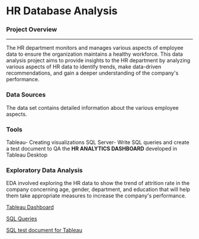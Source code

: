 # HR Database Analysis

### Project Overview
--- 

The HR department monitors and manages various aspects of employee data to ensure the organization maintains a healthy workforce. This data analysis project aims to provide insights to the HR department by analyzing various aspects of HR data to identify trends, make data-driven recommendations, and gain a deeper understanding of the company's performance.

### Data Sources

The data set contains detailed information about the various employee aspects.

### Tools 

Tableau- Creating visualizations
SQL Server- Write SQL queries and create a test document to QA the **HR ANALYTICS DASHBOARD** developed in Tableau Desktop

### Exploratory Data Analysis

EDA involved exploring the HR data to show the trend of attrition rate in the company concerning age, gender, department, and education that will help them take appropriate measures to increase the company's performance.

[Tableau Dashboard](https://public.tableau.com/views/HRAnalyticsDashboard_17106862778150/HRANALYTICSDASHBOARD?:language=en-US&publish=yes&:sid=&:display_count=n&:origin=viz_share_link)

[SQL Queries](https://github.com/Sahalaabdulla/Projects/blob/e002fb2948efa46e3d27c25f0df8b9e05f0aa029/Tableau%20Portfolio%20Project%20SQL%20Queries.sql)

[SQL test document for Tableau](https://github.com/Sahalaabdulla/Projects/blob/661d6c20b15168c4e9c8809694a68fb8f1585deb/SQL%20Test%20Document_Tableau.docx)

